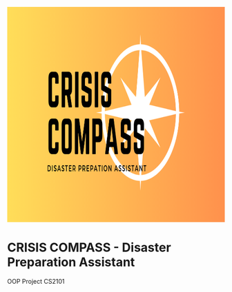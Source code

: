 <p align = "center">
  <img src = "ReadmeResources/logo1.png" width = "1920" height = "500" alt="LogoInsert"> 
</p>

# CRISIS COMPASS - Disaster Preparation Assistant
OOP Project CS2101
